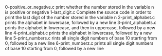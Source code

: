 0-positive_or_negative.c print whether the number stored in the variable n is positive or negative
1-last_digit.c Complete the source code in order to print the last digit of the number stored in the variable n
2-print_alphabet.c prints the alphabet in lowercase, followed by a new line
3-print_alphabets.c prints the alphabet in lowercase, and then in uppercase, followed by a new line
4-print_alphabt.c prints the alphabet in lowercase, followed by a new line
5-print_numbers.c rints all single digit numbers of base 10 starting from 0, followed by a new line
6-print_numberz.c prints all single digit numbers of base 10 starting from 0, followed by a new line

